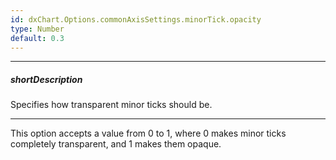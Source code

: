 ```yaml
---
id: dxChart.Options.commonAxisSettings.minorTick.opacity
type: Number
default: 0.3
---
```

---
##### shortDescription
Specifies how transparent minor ticks should be.

---
This option accepts a value from 0 to 1, where 0 makes minor ticks completely transparent, and 1 makes them opaque.